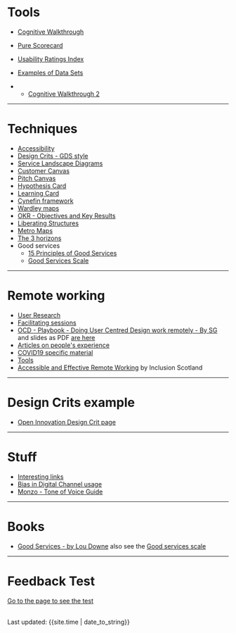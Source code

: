 # Tools

- [Cognitive Walkthrough](/pure/cognitive.html)
- [Pure Scorecard](/pure/pure.html)
- [Usability Ratings Index](/pure/rating.html)
- [Examples of Data Sets](pure/examples.html)


- - [Cognitive Walkthrough 2](/pure/cognitive2.html)

---

# Techniques

- [Accessibility ](https://scotentsd.github.io/a11y/)
- [Design Crits - GDS style](crits/)
- [Service Landscape Diagrams](/techniques/landscape.md)
- [Customer Canvas](/techniques/CustomerCanvasV3.pdf)
- [Pitch Canvas](/techniques/PitchCanvasV3.pdf)
- [Hypothesis Card](/techniques/HypothesisCardV2.pdf)
- [Learning Card](/techniques/LearningCardV2.pdf)
- [Cynefin framework](/techniques/cynefin.md)
- [Wardley maps](/techniques/wardley.md)
- [OKR - Objectives and Key Results](/techniques/OKR.md)
- [Liberating Structures](/techniques/LS.md)
- [Metro Maps](/techniques/MetroMaps.md)
- [The 3 horizons](/techniques/3horizons.md)
- Good services
   - [15 Principles of Good Services](https://good.services/15-principles-of-good-service-design)
   - [Good Services Scale](https://good.services/the-good-services-scale)

---

# Remote working
- [User Research](remote/user-research)
- [Facilitating sessions](remote/facilitating)
- [OCD - Playbook - Doing User Centred Design work remotely - By SG](https://docs.google.com/document/d/10DhHAJUMMfyID31mGgSpLOzBW42LEv1kguFbDV2ehtw/edit#heading=h.wmc7ivby4haz) and slides as PDF [are here](files/OCD-PlaybookDoingUserCentredDesignWorkRemotely-17March2020.pdf)
- [Articles on people's experience](remote/articles)
- [COVID19 specific material](remote/covid19)
- [Tools](remote/tools)
- [Accessible and Effective Remote Working](https://inclusionscotland.org/accessible-and-effective-remote-working/) by Inclusion Scotland

---

# Design Crits example
- [Open Innovation Design Crit page](crits/openinnovation)

---

# Stuff

- [Interesting links](interesting.md)
- [Bias in Digital Channel usage](bias.md)
- [Monzo - Tone of Voice Guide](https://monzo.com/tone-of-voice/)

---

# Books

- [Good Services - by Lou Downe](good-services-book.md) also see the [Good services scale](https://good.services/the-good-services-scale)

---

# Feedback Test

[Go to the page to see the test](feedbacktest.md)

<br>
<div>Last updated: {{site.time | date_to_string}}</div>
